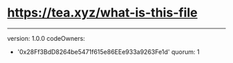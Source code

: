 # https://tea.xyz/what-is-this-file
---
version: 1.0.0
codeOwners:
  - '0x28Ff3BdD8264be5471f615e86EEe933a9263Fe1d'
quorum: 1


